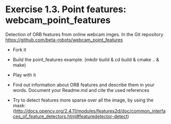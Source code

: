 # Exercise 1.3. Point features: webcam_point_features

Detection of ORB features from online webcam imges.
In the Git  repository https://github.com/beta-robots/webcam_point_features

- Fork it
- Build the point_features example. (mkdir build & cd build & cmake .. & make)
- Play with it
- Find out information about ORB features and describe them in your words. Document your Readme.md and cite the used references

- Try to detect features more sparse over all the image, by using the mask: (http://docs.opencv.org/2.4.11/modules/features2d/doc/common_interfaces_of_feature_detectors.html#featuredetector-detect)
